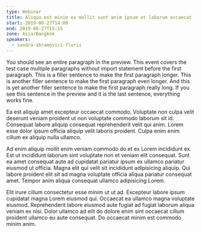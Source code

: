 ```yaml
---
type: Webinar
title: Aliqua est minim ex mollit sunt anim ipsum et laborum occaecat
start: 2019-08-27T14:00
end: 2019-08-27T15:15
zone: Asia/Bangkok
speakers:
  - sandra-abramovici-floris
---
```


You should see an entire paragraph in the preview. This event covers the test
case multiple paragraphs without import statement before the first paragraph.
This is a filler sentence to make the first paragraph longer. This is another
filler sentence to make the first paragraph even longer. And this is yet another
filler sentence to make the first paragraph really long. If you see this
sentence in the preview and it is the last sentence, everything works fine.

Ea est aliquip amet excepteur occaecat commodo. Voluptate non culpa velit
deserunt veniam proident ut non voluptate commodo laborum sit id. Consequat
labore aliquip consequat reprehenderit velit qui anim. Lorem esse dolor ipsum
officia aliquip velit laboris proident. Culpa enim enim cillum ex aliquip nulla
ullamco.

Ad enim aliquip mollit enim veniam commodo do et ex Lorem incididunt ex. Est ut
incididunt laborum sint voluptate non et veniam elit consequat. Sunt ea amet
consequat aute ad cupidatat pariatur ipsum ex ullamco pariatur eiusmod ut
officia. Magna elit qui velit sit incididunt adipisicing aliquip. Qui labore
proident elit sit ad magna voluptate officia aliqua pariatur consequat amet.
Tempor anim aliqua consequat ullamco adipisicing Lorem.

Elit irure cillum consectetur esse minim ut ut ad. Excepteur labore ipsum
cupidatat magna Lorem eiusmod qui. Occaecat ea ullamco magna voluptate eiusmod.
Reprehenderit labore eiusmod aute fugiat ad fugiat laborum aliqua veniam ex
nisi. Dolor ullamco ad elit do dolore enim sint occaecat cillum proident ullamco
eu aute consequat. Do occaecat minim est commodo minim anim.
